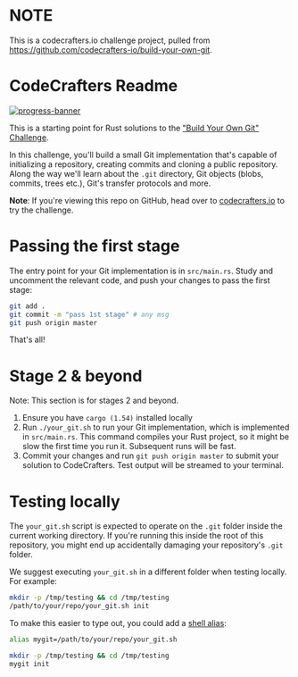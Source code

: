 # NOTE
This is a codecrafters.io challenge project, pulled from https://github.com/codecrafters-io/build-your-own-git.

# CodeCrafters Readme

[![progress-banner](https://backend.codecrafters.io/progress/git/bdd94a99-bc3e-46d0-99d3-e30fe6bf1e04)](https://app.codecrafters.io/users/codecrafters-bot?r=2qF)

This is a starting point for Rust solutions to the
["Build Your Own Git" Challenge](https://codecrafters.io/challenges/git).

In this challenge, you'll build a small Git implementation that's capable of
initializing a repository, creating commits and cloning a public repository.
Along the way we'll learn about the `.git` directory, Git objects (blobs,
commits, trees etc.), Git's transfer protocols and more.

**Note**: If you're viewing this repo on GitHub, head over to
[codecrafters.io](https://codecrafters.io) to try the challenge.

# Passing the first stage

The entry point for your Git implementation is in `src/main.rs`. Study and
uncomment the relevant code, and push your changes to pass the first stage:

```sh
git add .
git commit -m "pass 1st stage" # any msg
git push origin master
```

That's all!

# Stage 2 & beyond

Note: This section is for stages 2 and beyond.

1. Ensure you have `cargo (1.54)` installed locally
1. Run `./your_git.sh` to run your Git implementation, which is implemented in
   `src/main.rs`. This command compiles your Rust project, so it might be slow
   the first time you run it. Subsequent runs will be fast.
1. Commit your changes and run `git push origin master` to submit your solution
   to CodeCrafters. Test output will be streamed to your terminal.

# Testing locally

The `your_git.sh` script is expected to operate on the `.git` folder inside the
current working directory. If you're running this inside the root of this
repository, you might end up accidentally damaging your repository's `.git`
folder.

We suggest executing `your_git.sh` in a different folder when testing locally.
For example:

```sh
mkdir -p /tmp/testing && cd /tmp/testing
/path/to/your/repo/your_git.sh init
```

To make this easier to type out, you could add a
[shell alias](https://shapeshed.com/unix-alias/):

```sh
alias mygit=/path/to/your/repo/your_git.sh

mkdir -p /tmp/testing && cd /tmp/testing
mygit init
```
